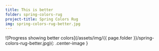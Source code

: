 ```yaml
---
title: This is better
folder: spring-colors-rug
project-title: Spring Colors Rug
img: spring-colors-rug-better.jpg
---
```

![Progress showing better colors](/assets/img/{{ page.folder }}/spring-colors-rug-better.jpg){: .center-image }
